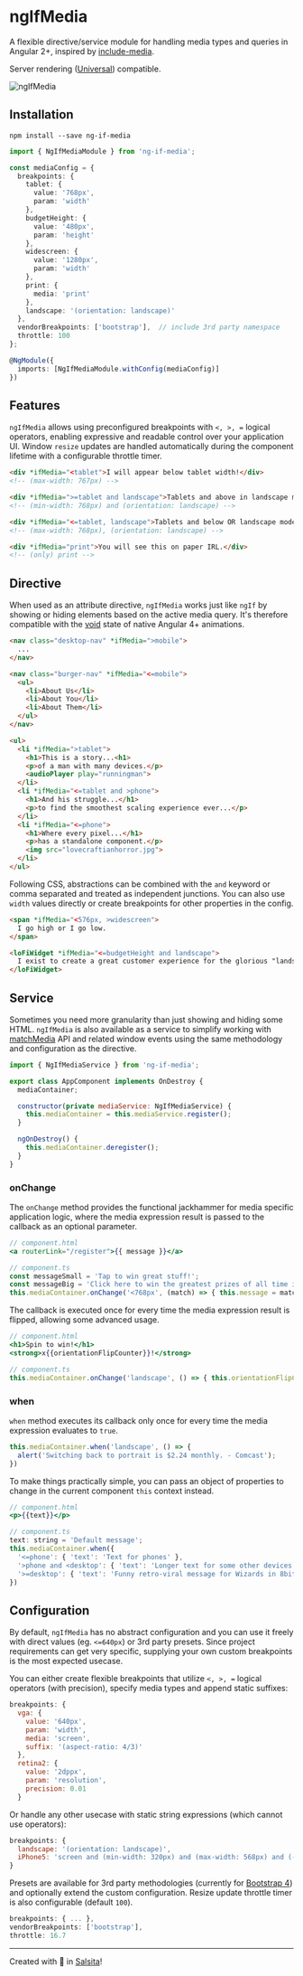 # ngIfMedia

A flexible directive/service module for handling media types and queries in Angular 2+, inspired by [include-media](https://include-media.com/).  
  
Server rendering ([Universal](https://universal.angular.io/)) compatible.

![ngIfMedia](demo/ng-if-media.gif)

## Installation

`npm install --save ng-if-media`

```ts
import { NgIfMediaModule } from 'ng-if-media';

const mediaConfig = {
  breakpoints: {
    tablet: {
      value: '768px',
      param: 'width'
    },
    budgetHeight: {
      value: '480px',
      param: 'height'
    },
    widescreen: {
      value: '1280px',
      param: 'width'
    },
    print: {
      media: 'print'
    },
    landscape: '(orientation: landscape)'
  },
  vendorBreakpoints: ['bootstrap'],  // include 3rd party namespace
  throttle: 100
};

@NgModule({
  imports: [NgIfMediaModule.withConfig(mediaConfig)]
})
```

## Features

`ngIfMedia` allows using preconfigured breakpoints with `<, >, =` logical operators, enabling expressive and readable control over your application UI. Window `resize` updates are handled automatically during the component lifetime with a configurable throttle timer.

```html
<div *ifMedia="<tablet">I will appear below tablet width!</div>
<!-- (max-width: 767px) -->

<div *ifMedia=">=tablet and landscape">Tablets and above in landscape mode!</div>
<!-- (min-width: 768px) and (orientation: landscape) -->

<div *ifMedia="<=tablet, landscape">Tablets and below OR landscape mode!</div>
<!-- (max-width: 768px), (orientation: landscape) -->

<div *ifMedia="print">You will see this on paper IRL.</div>
<!-- (only) print -->
```

## Directive

When used as an attribute directive, `ngIfMedia` works just like `ngIf` by showing or hiding elements based on the active media query. It's therefore compatible with the [void](https://angular.io/guide/animations#the-void-state) state of native Angular 4+ animations.

```html
<nav class="desktop-nav" *ifMedia=">mobile">
  ...
</nav>

<nav class="burger-nav" *ifMedia="<=mobile">
  <ul>
    <li>About Us</li>
    <li>About You</li>
    <li>About Them</li>
  </ul>
</nav>
```

```html
<ul>
  <li *ifMedia=">tablet">
    <h1>This is a story...<h1>
    <p>of a man with many devices.</p>
    <audioPlayer play="runningman">
  </li>
  <li *ifMedia="<=tablet and >phone">
    <h1>And his struggle...</h1>
    <p>to find the smoothest scaling experience ever...</p>
  </li>
  <li *ifMedia="<=phone">
    <h1>Where every pixel...</h1>
    <p>has a standalone component.</p>
    <img src="lovecraftianhorror.jpg">
  </li>
</ul>
```

Following CSS, abstractions can be combined with the `and` keyword or comma separated and treated as independent junctions. You can also use `width` values directly or create breakpoints for other properties in the config.

```html
<span *ifMedia="<576px, >widescreen">
  I go high or I go low.
</span>

<loFiWidget *ifMedia="<=budgetHeight and landscape">
  I exist to create a great customer experience for the glorious "landscape" of budget phone users!
</loFiWidget>
```

## Service

Sometimes you need more granularity than just showing and hiding some HTML. `ngIfMedia` is also available as a service to simplify working with [matchMedia](https://developer.mozilla.org/en-US/docs/Web/API/Window/matchMedia) API and related window events using the same methodology and configuration as the directive.

```jsx
import { NgIfMediaService } from 'ng-if-media';

export class AppComponent implements OnDestroy {
  mediaContainer;

  constructor(private mediaService: NgIfMediaService) {
    this.mediaContainer = this.mediaService.register();
  }

  ngOnDestroy() {
    this.mediaContainer.deregister();
  }
}
```

### onChange

The `onChange` method provides the functional jackhammer for media specific application logic, where the media expression result is passed to the callback as an optional parameter.

```jsx
// component.html
<a routerLink="/register">{{ message }}</a>

// component.ts
const messageSmall = 'Tap to win great stuff!';
const messageBig = 'Click here to win the greatest prizes of all time in history!';
this.mediaContainer.onChange('<768px', (match) => { this.message = match ? messageSmall : messageBig });
```

The callback is executed once for every time the media expression result is flipped, allowing some advanced usage.

```jsx
// component.html
<h1>Spin to win!</h1>
<strong>x{{orientationFlipCounter}}!</strong>

// component.ts
this.mediaContainer.onChange('landscape', () => { this.orientationFlipCounter++; });
```

### when

`when` method executes its callback only once for every time the media expression evaluates to `true`.

```jsx
this.mediaContainer.when('landscape', () => {
  alert('Switching back to portrait is $2.24 monthly. - Comcast');
})
```

To make things practically simple, you can pass an object of properties to change in the current component `this` context instead.

```jsx
// component.html
<p>{{text}}</p>

// component.ts
text: string = 'Default message';
this.mediaContainer.when({
  '<=phone': { 'text': 'Text for phones' },
  '>phone and <desktop': { 'text': 'Longer text for some other devices' },
  '>=desktop': { 'text': 'Funny retro-viral message for Wizards in 8bit|4K' }
})
```

## Configuration

By default, `ngIfMedia` has no abstract configuration and you can use it freely with direct values (eg. `<=640px`) or 3rd party presets. Since project requirements can get very specific, supplying your own custom breakpoints is the most expected usecase.

You can either create flexible breakpoints that utilize `<, >, =` logical operators (with precision), specify media types and append static suffixes:

```js
breakpoints: {
  vga: {
    value: '640px',
    param: 'width',
    media: 'screen',
    suffix: '(aspect-ratio: 4/3)'
  },
  retina2: {
    value: '2dppx',
    param: 'resolution',
    precision: 0.01
  }
```

Or handle any other usecase with static string expressions (which cannot use operators):

```js
breakpoints: {
  landscape: '(orientation: landscape)',
  iPhone5: 'screen and (min-width: 320px) and (max-width: 568px) and (-webkit-min-device-pixel-ratio: 2)'
}
```

Presets are available for 3rd party methodologies (currently for [Bootstrap 4](https://v4-alpha.getbootstrap.com/layout/overview/#responsive-breakpoints)) and optionally extend the custom configuration. Resize update throttle timer is also configurable (default `100`).

```js
breakpoints: { ... },
vendorBreakpoints: ['bootstrap'],
throttle: 16.7
```


-----
Created with :muscle: in [Salsita](https://www.salsitasoft.com/)!
